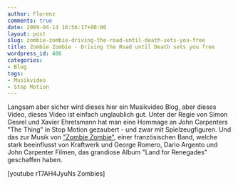```yaml
---
author: Florenz
comments: true
date: 2009-04-14 16:56:17+00:00
layout: post
slug: zombie-zombie-driving-the-road-until-death-sets-you-free
title: Zombie Zombie - Driving the Road until Death sets you free
wordpress_id: 486
categories:
- Blog
tags:
- Musikvideo
- Stop Motion
---
```


Langsam aber sicher wird dieses hier ein Musikvideo Blog, aber dieses Video, dieses Video ist einfach unglaublich gut. Unter der Regie von Simon Gesrel und Xavier Ehretsmann hat man eine Hommage an John Carpenters "The Thing" in Stop Motion gezaubert - und zwar mit Spielzeugfiguren. Und das zur Musik von ["Zombie Zombie"](http://www.arte.tv/de/kunst-musik/cd-tipps/pop-rock-electro/pop-rock-electro/1929352.html), einer französischen Band, welche stark beeinflusst von Kraftwerk und George Romero, Dario Argento und John Carpenter Filmen, das grandiose Album "Land for Renegades" geschaffen haben. 

[youtube rT7AH4JyuNs Zombies]
